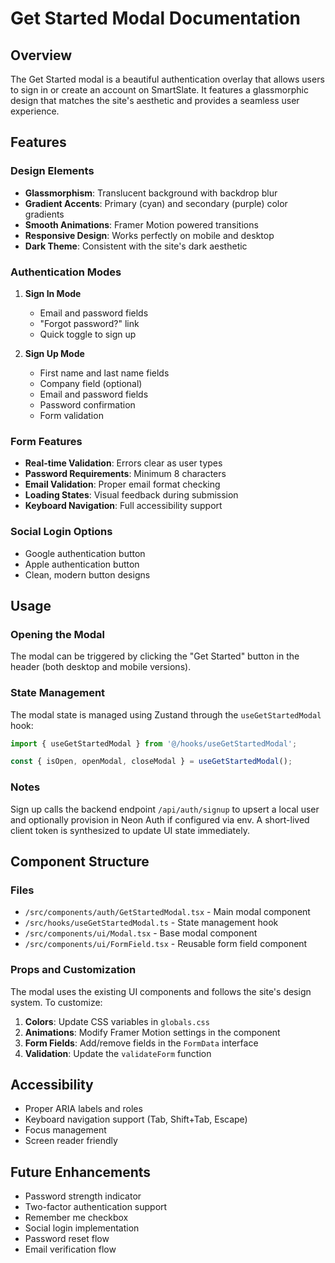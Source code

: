 # Get Started Modal Documentation

## Overview
The Get Started modal is a beautiful authentication overlay that allows users to sign in or create an account on SmartSlate. It features a glassmorphic design that matches the site's aesthetic and provides a seamless user experience.

## Features

### Design Elements
- **Glassmorphism**: Translucent background with backdrop blur
- **Gradient Accents**: Primary (cyan) and secondary (purple) color gradients
- **Smooth Animations**: Framer Motion powered transitions
- **Responsive Design**: Works perfectly on mobile and desktop
- **Dark Theme**: Consistent with the site's dark aesthetic

### Authentication Modes
1. **Sign In Mode**
   - Email and password fields
   - "Forgot password?" link
   - Quick toggle to sign up

2. **Sign Up Mode**
   - First name and last name fields
   - Company field (optional)
   - Email and password fields
   - Password confirmation
   - Form validation

### Form Features
- **Real-time Validation**: Errors clear as user types
- **Password Requirements**: Minimum 8 characters
- **Email Validation**: Proper email format checking
- **Loading States**: Visual feedback during submission
- **Keyboard Navigation**: Full accessibility support

### Social Login Options
- Google authentication button
- Apple authentication button
- Clean, modern button designs

## Usage

### Opening the Modal
The modal can be triggered by clicking the "Get Started" button in the header (both desktop and mobile versions).

### State Management
The modal state is managed using Zustand through the `useGetStartedModal` hook:

```typescript
import { useGetStartedModal } from '@/hooks/useGetStartedModal';

const { isOpen, openModal, closeModal } = useGetStartedModal();
```

### Notes
Sign up calls the backend endpoint `/api/auth/signup` to upsert a local user and optionally provision in Neon Auth if configured via env. A short-lived client token is synthesized to update UI state immediately.

## Component Structure

### Files
- `/src/components/auth/GetStartedModal.tsx` - Main modal component
- `/src/hooks/useGetStartedModal.ts` - State management hook
- `/src/components/ui/Modal.tsx` - Base modal component
- `/src/components/ui/FormField.tsx` - Reusable form field component

### Props and Customization
The modal uses the existing UI components and follows the site's design system. To customize:

1. **Colors**: Update CSS variables in `globals.css`
2. **Animations**: Modify Framer Motion settings in the component
3. **Form Fields**: Add/remove fields in the `FormData` interface
4. **Validation**: Update the `validateForm` function

## Accessibility
- Proper ARIA labels and roles
- Keyboard navigation support (Tab, Shift+Tab, Escape)
- Focus management
- Screen reader friendly

## Future Enhancements
- Password strength indicator
- Two-factor authentication support
- Remember me checkbox
- Social login implementation
- Password reset flow
- Email verification flow